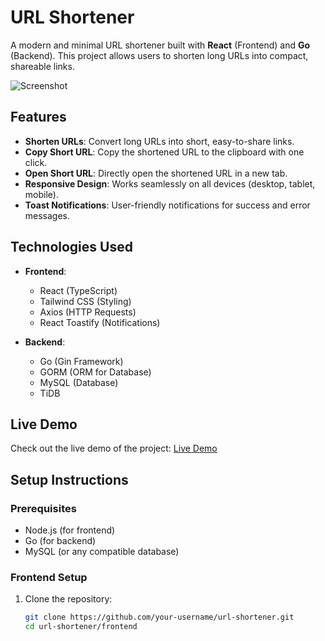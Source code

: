 # URL Shortener

A modern and minimal URL shortener built with **React** (Frontend) and **Go** (Backend). This project allows users to shorten long URLs into compact, shareable links.

![Screenshot](https://github.com/user-attachments/assets/aa20372f-ff4a-4397-99b5-b22ac1627ce9)

## Features

- **Shorten URLs**: Convert long URLs into short, easy-to-share links.
- **Copy Short URL**: Copy the shortened URL to the clipboard with one click.
- **Open Short URL**: Directly open the shortened URL in a new tab.
- **Responsive Design**: Works seamlessly on all devices (desktop, tablet, mobile).
- **Toast Notifications**: User-friendly notifications for success and error messages.

## Technologies Used

- **Frontend**:
  - React (TypeScript)
  - Tailwind CSS (Styling)
  - Axios (HTTP Requests)
  - React Toastify (Notifications)

- **Backend**:
  - Go (Gin Framework)
  - GORM (ORM for Database)
  - MySQL (Database)
  - TiDB 

## Live Demo

Check out the live demo of the project: [Live Demo](https://spurl.vercel.app)

## Setup Instructions

### Prerequisites

- Node.js (for frontend)
- Go (for backend)
- MySQL (or any compatible database)

### Frontend Setup

1. Clone the repository:
   ```bash
   git clone https://github.com/your-username/url-shortener.git
   cd url-shortener/frontend
